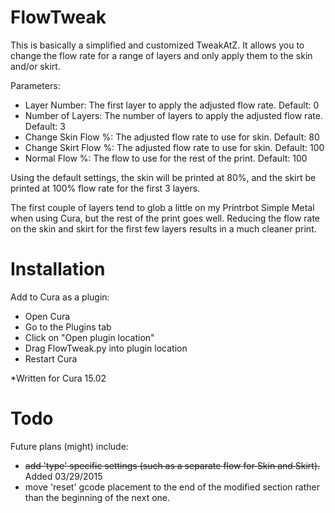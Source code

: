 # FlowTweak
This is basically a simplified and customized TweakAtZ. It allows you to change the flow rate for a range of layers and only apply them to the skin and/or skirt.

Parameters:
- Layer Number: The first layer to apply the adjusted flow rate. Default: 0
- Number of Layers: The number of layers to apply the adjusted flow rate. Default: 3
- Change Skin Flow %: The adjusted flow rate to use for skin. Default: 80
- Change Skirt Flow %: The adjusted flow rate to use for skin. Default: 100
- Normal Flow %: The flow to use for the rest of the print. Default: 100

Using the default settings, the skin will be printed at 80%, and the skirt be printed at 100% flow rate for the first 3 layers.

The first couple of layers tend to glob a little on my Printrbot Simple Metal when using Cura, but the rest of the print goes well.
Reducing the flow rate on the skin and skirt for the first few layers results in a much cleaner print.

# Installation
Add to Cura as a plugin:

- Open Cura
- Go to the Plugins tab
- Click on "Open plugin location"
- Drag FlowTweak.py into plugin location
- Restart Cura

*Written for Cura 15.02

# Todo
Future plans (might) include:
- ~~add 'type' specific settings (such as a separate flow for Skin and Skirt).~~ Added 03/29/2015
- move 'reset' gcode placement to the end of the modified section rather than the beginning of the next one.
